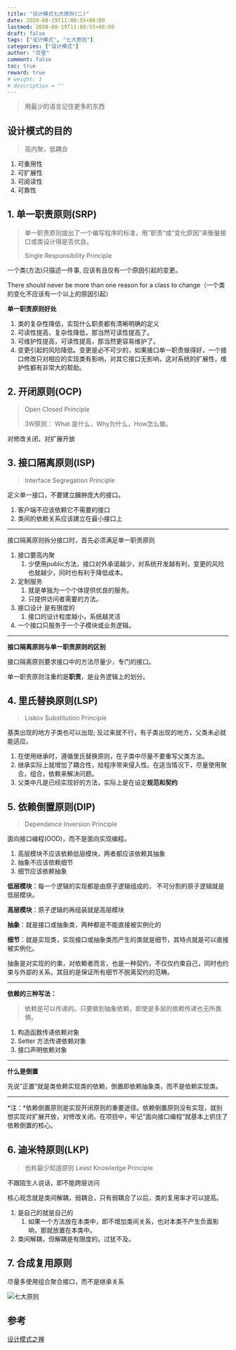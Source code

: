 ```yaml
---
title: "设计模式七大原则(二)"
date: 2020-08-19T11:00:55+08:00
lastmod: 2020-08-19T11:00:55+08:00
draft: false
tags: ["设计模式", "七大原则"]
categories: ["设计模式"]
author: "百里"
comment: false
toc: true
reward: true
# weight: 1
# description = ""
---
```

> 用最少的语言记住更多的东西

## 设计模式的目的

> 高内聚，低耦合

1. 可重用性
2. 可扩展性
3. 可阅读性
4. 可靠性

## 1. 单一职责原则(SRP)

> 单一职责原则提出了一个编写程序的标准，用”职责“或”变化原因“来衡量接口或类设计得是否优良。
>
> Single Responsibility Principle

一个类(方法)只描述一件事, 应该有且仅有一个原因引起的变更。

There should never be more than one reason for a class to change（一个类的变化不应该有一个以上的原因引起）

**单一职责原则好处**

1. 类的复杂性降低，实现什么职责都有清晰明确的定义
2. 可读性提高，复杂性降低，那当然可读性提高了。
3. 可维护性提高，可读性提高，那当然更容易维护了。
4. 变更引起的风险降低。变更是必不可少的，如果接口单一职责做得好，一个接口修改只对相应的实现类有影响，对其它接口无影响，这对系统的扩展性，维护性都有非常大的帮助。

## 2. 开闭原则(OCP)

> Open Closed Principle
>
> 3W原则： What 是什么，Why为什么，How怎么做。

对修改关闭，对扩展开放

## 3. 接口隔离原则(ISP)

> Interface Segregation Principle

定义单一接口，不要建立臃肿庞大的接口。

1. 客户端不应该依赖它不需要的接口
2. 类间的依赖关系应该建立在最小接口上

---

接口隔离原则拆分接口时，首先必须满足单一职责原则

1. 接口要高内聚
   1. 少使用public方法，接口对外承诺越少，对系统开发越有利，变更的风险也就越少，同时也有利于降低成本。
2. 定制服务
   1. 就是单独为一个个体提供优良的服务。
   2. 只提供访问者需要的方法。
3. 接口设计 是有限度的
   1. 接口的设计粒度越小，系统越灵活
4. 一个接口只服务于一个子模块或业务逻辑。

----

**接口隔离原则与单一职责原则的区别**

接口隔离原则要求接口中的方法尽量少，专门的接口。

单一职责原则注重的是**职责**，是业务逻辑上的划分。

## 4. 里氏替换原则(LSP)

> Liskov Substitution Principle

基类出现的地方子类也可以出现; 反过来就不行，有子类出现的地方，父类未必就能适应。

1. 在使用继承时，遵循里氏替换原则，在子类中尽量不要重写父类方法。
2. 继承实际上就增加了耦合性，给程序带来侵入性。在适当情况下，尽量使用聚合，组合，依赖来解决问题。
3. 父类中凡是已经实现好的方法，实际上是在设定**规范和契约**

## 5. 依赖倒置原则(DIP)

> Dependence Inversion Principle

面向接口编程(OOD)，而不是面向实现编程。

1. 高层模块不应该依赖低层模块，两者都应该依赖其抽象
2. 抽象不应该依赖细节
3. 细节应该依赖抽象

**低层模块**：每一个逻辑的实现都是由原子逻辑组成的， 不可分割的原子逻辑就是低层模块。

**高层模块**：原子逻辑的再组装就是高层模块

**抽象**：就是接口或抽象类，两种都是不能直接被实例化的

**细节**：就是实现类，实现接口或抽象类而产生的类就是细节，其特点就是可以直接被实例化。

抽象是对实现的约束，对依赖者而言，也是一种契约，不仅仅约束自己，同时也约束与外部的关系。其目的是保证所有细节不脱离契约的范畴。

------

**依赖的三种写法：**

> 依赖是可以传递的。只要做到抽象依赖，即使是多层的依赖传递也无所畏惧。

1. 构造函数传递依赖对象 
2. Setter 方法传递依赖对象 
3. 接口声明依赖对象

----

**什么是倒置**

先说”正置“就是类依赖实现类的依赖，倒置即依赖抽象类，而不是依赖实现类。

---

*注：*依赖倒置原则是实现开闭原则的重要途径。依赖倒置原则没有实现，就别想实现对扩展开放，对修改关闭。在项目中，牢记”面向接口编程“就基本上抓住了依赖倒置的核心。

## 6. 迪米特原则(LKP)

> 也称最少知道原则 Least Knowledge Principle

不跟陌生人说话，即不能跨层访问

核心观念就是类间解耦，弱耦合，只有弱耦合了以后，类的复用率才可以提高。

1. 是自己的就是自己的
   1. 如果一个方法放在本类中，即不增加类间关系，也对本类不产生负面影响，那就放置在本类中。
2. 类间解耦，但解耦是有限度的。过犹不及。

## 7. 合成复用原则
尽量多使用组合聚合接口，而不是继承关系

![七大原则](http://img.sgfoot.com/b/20200819161947.png?imageslim)



## 参考

[设计模式之禅](http://yuedu.163.com/source/ac5cdaf586b347b882579c2efebcc78b_4)

